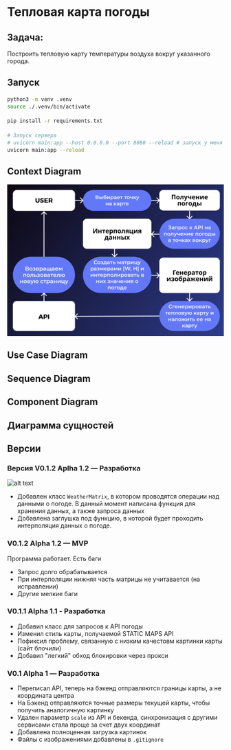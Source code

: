 # Тепловая карта погоды


## Задача:
Построить тепловую карту температуры воздуха вокруг указанного города.

## Запуск
```bash
python3 -m venv .venv
source ./.venv/bin/activate

pip install -r requirements.txt

# Запуск сервера
# uvicorn main:app --host 0.0.0.0 --port 8080 --reload # запуск у меня на виртуалке через проброс порта
uvicorn main:app --reload
```
## Context Diagram
![alt text](readme_images/1.png)

## Use Case Diagram

## Sequence Diagram

## Component Diagram

## Диаграмма сущностей

## Версии
### Версия V0.1.2 Aplha 1.2 — Разработка
![alt text](/readme_images/2.png)
- Добавлен класс `WeatherMatrix`, в котором проводятся операции над данными о погоде. В данный момент написана функция для хранения данных, а также запроса данных
- Добавлена заглушка под функцию, в которой будет проходить интерполяция данных о погоде.

### V0.1.2 Alpha 1.2 — MVP
Программа работает. Есть баги
- Запрос долго обрабатывается
- При интерполяции нижняя часть матрицы не учитавается (на исправлении)
- Другие мелкие баги

### V0.1.1 Alpha 1.1 - Разработка
- Добавил класс для запросов к API погоды
- Изменил стиль карты, получаемой STATIC MAPS API
- Пофиксил проблему, связанную с низким качестовм картинки карты (сайт блочили)
- Добавил "легкий" обход блокировки через прокси

### V0.1 Alpha 1 — Разработка
- Переписал API, теперь на бэкенд отправляются границы карты, а не координата центра
- На Бэкенд отправляются точные размеры текущей карты, чтобы получить аналогичную картинку
- Удален параметр `scale` из API и бекенда, синхронизация с другими сервисами стала проще за счет двух координат 
- Добавлена полноценная загрузка картинок
- Файлы с изображениями добавлены в `.gitignore`  
